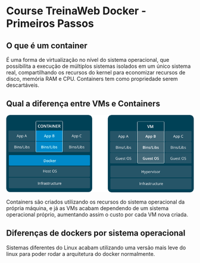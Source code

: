 # Course TreinaWeb Docker - Primeiros Passos

## O que é um container

É uma forma de virtualização no nível do sistema operacional, que possibilita a execução de múltiplos sistemas isolados em um único sistema real, compartilhando os recursos do kernel para economizar recursos de disco, memória RAM e CPU.
Containers tem como propriedade serem descartáveis.

## Qual a diferença entre VMs e Containers

![Virtual Machines vs Docker Containers](images/vm-vs-containers.png)

Containers são criados utilizando os recursos do sistema operacional da própria máquina, e já as VMs acabam dependendo de um sistema operacional próprio, aumentando assim o custo por cada VM nova criada.

## Diferenças de dockers por sistema operacional

Sistemas diferentes do Linux acabam utilizando uma versão mais leve do linux para poder rodar a arquitetura do docker normalmente.
